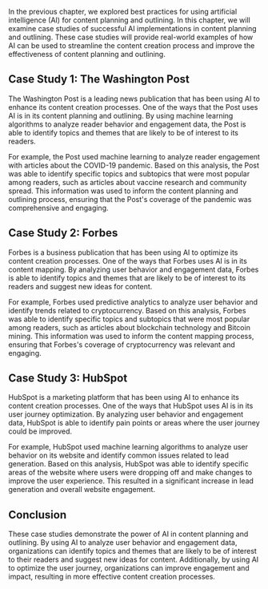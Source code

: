 
In the previous chapter, we explored best practices for using artificial intelligence (AI) for content planning and outlining. In this chapter, we will examine case studies of successful AI implementations in content planning and outlining. These case studies will provide real-world examples of how AI can be used to streamline the content creation process and improve the effectiveness of content planning and outlining.

Case Study 1: The Washington Post
---------------------------------

The Washington Post is a leading news publication that has been using AI to enhance its content creation processes. One of the ways that the Post uses AI is in its content planning and outlining. By using machine learning algorithms to analyze reader behavior and engagement data, the Post is able to identify topics and themes that are likely to be of interest to its readers.

For example, the Post used machine learning to analyze reader engagement with articles about the COVID-19 pandemic. Based on this analysis, the Post was able to identify specific topics and subtopics that were most popular among readers, such as articles about vaccine research and community spread. This information was used to inform the content planning and outlining process, ensuring that the Post's coverage of the pandemic was comprehensive and engaging.

Case Study 2: Forbes
--------------------

Forbes is a business publication that has been using AI to optimize its content creation processes. One of the ways that Forbes uses AI is in its content mapping. By analyzing user behavior and engagement data, Forbes is able to identify topics and themes that are likely to be of interest to its readers and suggest new ideas for content.

For example, Forbes used predictive analytics to analyze user behavior and identify trends related to cryptocurrency. Based on this analysis, Forbes was able to identify specific topics and subtopics that were most popular among readers, such as articles about blockchain technology and Bitcoin mining. This information was used to inform the content mapping process, ensuring that Forbes's coverage of cryptocurrency was relevant and engaging.

Case Study 3: HubSpot
---------------------

HubSpot is a marketing platform that has been using AI to enhance its content creation processes. One of the ways that HubSpot uses AI is in its user journey optimization. By analyzing user behavior and engagement data, HubSpot is able to identify pain points or areas where the user journey could be improved.

For example, HubSpot used machine learning algorithms to analyze user behavior on its website and identify common issues related to lead generation. Based on this analysis, HubSpot was able to identify specific areas of the website where users were dropping off and make changes to improve the user experience. This resulted in a significant increase in lead generation and overall website engagement.

Conclusion
----------

These case studies demonstrate the power of AI in content planning and outlining. By using AI to analyze user behavior and engagement data, organizations can identify topics and themes that are likely to be of interest to their readers and suggest new ideas for content. Additionally, by using AI to optimize the user journey, organizations can improve engagement and impact, resulting in more effective content creation processes.
